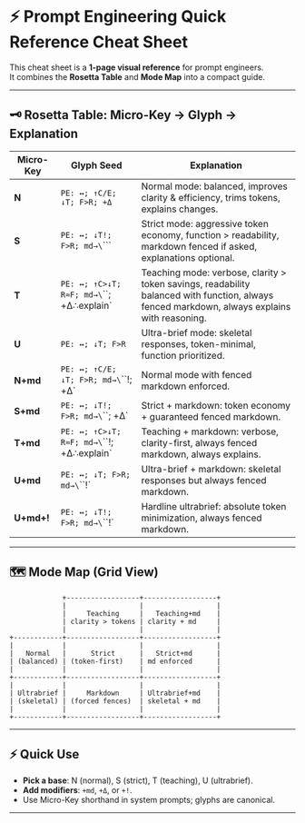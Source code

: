 # ⚡ Prompt Engineering Quick Reference Cheat Sheet

This cheat sheet is a **1-page visual reference** for prompt engineers.  
It combines the **Rosetta Table** and **Mode Map** into a compact guide.

---

## 🗝 Rosetta Table: Micro-Key → Glyph → Explanation

| Micro-Key | Glyph Seed | Explanation |
|-----------|------------|-------------|
| **N** | `PE: ↔; ↑C/E; ↓T; F>R; +Δ` | Normal mode: balanced, improves clarity & efficiency, trims tokens, explains changes. |
| **S** | `PE: ↔; ↓T!; F>R; md→\`\`\`` | Strict mode: aggressive token economy, function > readability, markdown fenced if asked, explanations optional. |
| **T** | `PE: ↔; ↑C>↓T; R≈F; md→\`\`\`; +Δ∴explain` | Teaching mode: verbose, clarity > token savings, readability balanced with function, always fenced markdown, always explains with reasoning. |
| **U** | `PE: ↔; ↓T; F>R` | Ultra-brief mode: skeletal responses, token-minimal, function prioritized. |
| **N+md** | `PE: ↔; ↑C/E; ↓T; F>R; md→\`\`\`!; +Δ` | Normal mode with fenced markdown enforced. |
| **S+md** | `PE: ↔; ↓T!; F>R; md→\`\`\`; +Δ` | Strict + markdown: token economy + guaranteed fenced markdown. |
| **T+md** | `PE: ↔; ↑C>↓T; R≈F; md→\`\`\`!; +Δ∴explain` | Teaching + markdown: verbose, clarity-first, always fenced markdown, always explains. |
| **U+md** | `PE: ↔; ↓T; F>R; md→\`\`\`!` | Ultra-brief + markdown: skeletal responses but always fenced markdown. |
| **U+md+!** | `PE: ↔; ↓T!; F>R; md→\`\`\`!` | Hardline ultrabrief: absolute token minimization, always fenced markdown. |

---

## 🗺 Mode Map (Grid View)

```
             +------------------+------------------+
             |                  |                  |
             |     Teaching     |   Teaching+md    |
             | clarity > tokens | clarity + md     |
             |                  |                  |
+------------+------------------+------------------+
|            |                  |                  |
|   Normal   |      Strict      |   Strict+md      |
| (balanced) | (token-first)    | md enforced      |
|            |                  |                  |
+------------+------------------+------------------+
|            |                  |                  |
| Ultrabrief |     Markdown     | Ultrabrief+md    |
| (skeletal) | (forced fences)  | skeletal + md    |
|            |                  |                  |
+------------+------------------+------------------+
```

---

## ⚡ Quick Use
- **Pick a base**: N (normal), S (strict), T (teaching), U (ultrabrief).  
- **Add modifiers**: `+md`, `+Δ`, or `+!`.  
- Use Micro-Key shorthand in system prompts; glyphs are canonical.  

---
